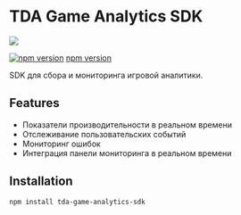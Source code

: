 # TDA Game Analytics SDK

[![](https://data.jsdelivr.com/v1/package/npm/tda-game-analytics-sdk/badge)](https://www.jsdelivr.com/package/npm/tda-game-analytics-sdk)

[![npm version](https://www.npmjs.com/npm-avatar/eyJhbGciOiJIUzI1NiIsInR5cCI6IkpXVCJ9.eyJhdmF0YXJVUkwiOiJodHRwczovL3MuZ3JhdmF0YXIuY29tL2F2YXRhci9hNmQ2ZWU4NzI5MzQwOTlhYmE4ZmU3MTI5N2I2MjRkYT9zaXplPTUwJmRlZmF1bHQ9cmV0cm8ifQ.9Sr8v8qQVWqT8w9TTm92J2Yo91in5Rysyiy818_qbyg)](https://www.npmjs.com/package/tda-game-analytics-sdk) [npm version](https://www.npmjs.com/package/tda-game-analytics-sdk)


SDK для сбора и мониторинга игровой аналитики.

## Features

- Показатели производительности в реальном времени
- Отслеживание пользовательских событий
- Мониторинг ошибок
- Интеграция панели мониторинга в реальном времени

## Installation

```bash
npm install tda-game-analytics-sdk